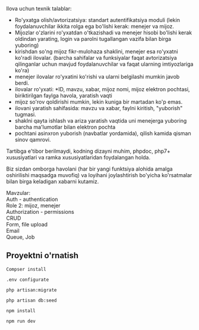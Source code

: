 Ilova uchun texnik talablar: 
- Ro'yxatga olish/avtorizatsiya: standart autentifikatsiya moduli (lekin foydalanuvchilar
ikkita rolga ega bo'lishi kerak: menejer va mijoz. 
- Mijozlar o'zlarini ro'yxatdan o'tkazishadi va menejer hisobi bo'lishi kerak oldindan yarating, login va parolni tugallangan vazifa bilan birga yuboring) 
- kirishdan so'ng mijoz fikr-mulohaza shaklini, menejer esa ro'yxatni ko'radi ilovalar. (barcha sahifalar va funksiyalar faqat avtorizatsiya qilinganlar uchun mavjud foydalanuvchilar va faqat ularning imtiyozlariga ko'ra)
- menejer ilovalar ro'yxatini ko'rishi va ularni belgilashi mumkin javob berdi. 
- ilovalar ro'yxati:
*ID, mavzu, xabar, mijoz nomi, mijoz elektron pochtasi, biriktirilgan faylga havola, yaratish vaqti
- mijoz so'rov qoldirishi mumkin, lekin kuniga bir martadan ko'p emas.
- ilovani yaratish sahifasida: mavzu va xabar, faylni kiritish, "yuborish" tugmasi.
- shaklni qayta ishlash va ariza yaratish vaqtida uni menejerga yuboring barcha ma'lumotlar bilan elektron pochta
- pochtani asinxron yuborish (navbatlar yordamida), qilish kamida qisman sinov qamrovi.

Tartibga e'tibor berilmaydi, kodning dizayni muhim,
phpdoc, php7+ xususiyatlari va ramka xususiyatlaridan foydalangan holda.

Biz sizdan omborga havolani (har bir yangi funktsiya alohida amalga oshirilishi maqsadga muvofiq) va loyihani joylashtirish bo'yicha ko'rsatmalar bilan birga keladigan xabarni kutamiz.



Mavzular: <br>
Auth - authentication <br>
Role 2: mijoz, menejer <br>
Authorization - permissions <br>
CRUD <br>
Form, file upload <br>
Email <br>
Queue, Job <br>


## Proyektni o'rnatish

```
Compser install
```

```
.env configurate
```

```
php artisan:migrate
```

```
php artisan db:seed
```

```
npm install
```

```
npm run dev
```